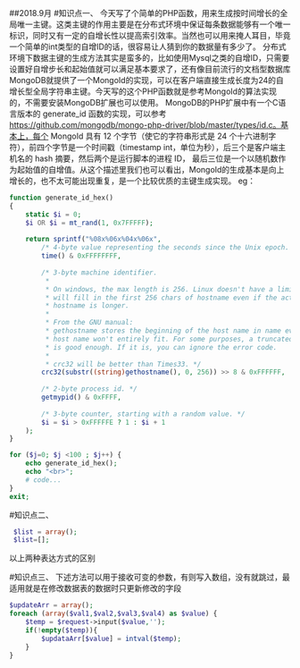 ##2018.9月
#知识点一、
今天写了个简单的PHP函数，用来生成按时间增长的全局唯一主键。这类主键的作用主要是在分布式环境中保证每条数据能够有一个唯一标识，同时又有一定的自增长性以提高索引效率。当然也可以用来掩人耳目，毕竟一个简单的int类型的自增ID的话，很容易让人猜到你的数据量有多少了。
分布式环境下数据主键的生成方法其实是蛮多的，比如使用Mysql之类的自增ID，只需要设置好自增步长和起始值就可以满足基本要求了，还有像目前流行的文档型数据库MongoDB就提供了一个MongoId的实现，可以在客户端直接生成长度为24的自增长型全局字符串主键。今天写的这个PHP函数就是参考MongoId的算法实现的，不需要安装MongoDB扩展也可以使用。
MongoDB的PHP扩展中有一个C语言版本的 generate_id 函数的实现，可以参考 https://github.com/mongodb/mongo-php-driver/blob/master/types/id.c。基本上，每个 MongoId 具有 12 个字节（使它的字符串形式是 24 个十六进制字符），前四个字节是一个时间戳（timestamp int，单位为秒），后三个是客户端主机名的 hash 摘要，然后两个是运行脚本的进程 ID， 最后三位是一个以随机数作为起始值的自增值。从这个描述里我们也可以看出，MongoId的生成基本是向上增长的，也不太可能出现重复，是一个比较优质的主键生成实现。
eg：
```php
function generate_id_hex()
{
    static $i = 0;
    $i OR $i = mt_rand(1, 0x7FFFFF);
 
    return sprintf("%08x%06x%04x%06x",
        /* 4-byte value representing the seconds since the Unix epoch. */
        time() & 0xFFFFFFFF,
 
        /* 3-byte machine identifier.
         *
         * On windows, the max length is 256. Linux doesn't have a limit, but it
         * will fill in the first 256 chars of hostname even if the actual
         * hostname is longer. 
         *
         * From the GNU manual:
         * gethostname stores the beginning of the host name in name even if the
         * host name won't entirely fit. For some purposes, a truncated host name
         * is good enough. If it is, you can ignore the error code.
         *
         * crc32 will be better than Times33. */
        crc32(substr((string)gethostname(), 0, 256)) >> 8 & 0xFFFFFF,
 
        /* 2-byte process id. */
        getmypid() & 0xFFFF,
 
        /* 3-byte counter, starting with a random value. */
        $i = $i > 0xFFFFFE ? 1 : $i + 1
    );
}

for ($j=0; $j <100 ; $j++) { 
	echo generate_id_hex();
	echo "<br>";
	# code...
}
exit;
```

#知识点二、
```php
 $list = array();
 $list=[];
```
以上两种表达方式的区别

#知识点三、
下述方法可以用于接收可变的参数，有则写入数组，没有就跳过，最适用就是在修改数据表的数据时只更新修改的字段
```php
$updateArr = array();
foreach (array($val1,$val2,$val3,$val4) as $value) {
    $temp = $request->input($value,'');
    if(!empty($temp)){
        $updataArr[$value] = intval($temp);
    }
}
```

